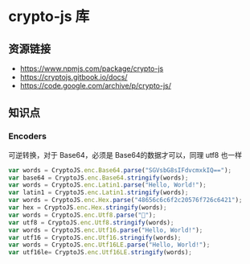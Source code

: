 # crypto-js 库

## 资源链接

* <https://www.npmjs.com/package/crypto-js>
* <https://cryptojs.gitbook.io/docs/>
* <https://code.google.com/archive/p/crypto-js/>

## 知识点

### Encoders

可逆转换，对于 Base64，必须是 Base64的数据才可以，同理 utf8 也一样

```JavaScript
var words = CryptoJS.enc.Base64.parse("SGVsbG8sIFdvcmxkIQ==");
var base64 = CryptoJS.enc.Base64.stringify(words);
var words = CryptoJS.enc.Latin1.parse("Hello, World!");
var latin1 = CryptoJS.enc.Latin1.stringify(words);
var words = CryptoJS.enc.Hex.parse("48656c6c6f2c20576f726c6421");
var hex = CryptoJS.enc.Hex.stringify(words);
var words = CryptoJS.enc.Utf8.parse("𔭢");
var utf8 = CryptoJS.enc.Utf8.stringify(words);
var words = CryptoJS.enc.Utf16.parse("Hello, World!");
var utf16 = CryptoJS.enc.Utf16.stringify(words);
var words = CryptoJS.enc.Utf16LE.parse("Hello, World!");
var utf16le= CryptoJS.enc.Utf16LE.stringify(words);
```

